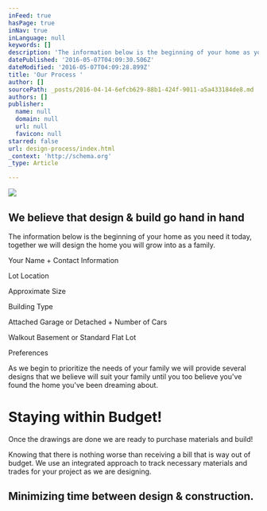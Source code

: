 ```yaml
---
inFeed: true
hasPage: true
inNav: true
inLanguage: null
keywords: []
description: 'The information below is the beginning of your home as you need it today, together we will design the home you will grow into as a family.'
datePublished: '2016-05-07T04:09:30.506Z'
dateModified: '2016-05-07T04:09:28.899Z'
title: 'Our Process '
author: []
sourcePath: _posts/2016-04-14-6efcb629-88b1-424f-9011-a5a433184de8.md
authors: []
publisher:
  name: null
  domain: null
  url: null
  favicon: null
starred: false
url: design-process/index.html
_context: 'http://schema.org'
_type: Article

---
```

![](https://s3-us-west-2.amazonaws.com/the-grid-img/p/863dfca1ea41672679f832df2ed1514e594a2d60.jpg)

## We believe that design & build go hand in hand

The information below is the beginning of your home as you need it today, together we will design the home you will grow into as a family.

Your Name + Contact Information

Lot Location

Approximate Size

Building Type

Attached Garage or Detached + Number of Cars

Walkout Basement or Standard Flat Lot

Preferences

As we begin to prioritize the needs of your family we will provide several designs that we believe will suit your family until you too believe you've found the home you've been dreaming about.

# Staying within Budget!

Once the drawings are done we are ready to purchase materials and build!

Knowing that there is nothing worse than receiving a bill that is way out of budget. We use an integrated approach to track necessary materials and trades for your project as we are designing.

## Minimizing time between design & construction.